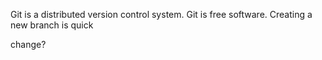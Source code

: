Git is a distributed version control system.
Git is free software.
Creating a new branch is quick

change?